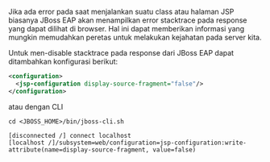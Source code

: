 Jika ada error pada saat menjalankan suatu class atau halaman JSP biasanya JBoss EAP akan menampilkan error stacktrace pada response yang dapat dilihat di browser. Hal ini dapat memberikan informasi yang mungkin memudahkan peretas untuk melakukan kejahatan pada server kita. 

Untuk men-disable stacktrace pada response dari JBoss EAP dapat ditambahkan konfigurasi berikut:

```xml
<configuration>
  <jsp-configuration display-source-fragment="false"/>
</configuration>
```

atau dengan CLI

```
cd <JBOSS_HOME>/bin/jboss-cli.sh

[disconnected /] connect localhost
[localhost /]/subsystem=web/configuration=jsp-configuration:write-attribute(name=display-source-fragment, value=false)
```
